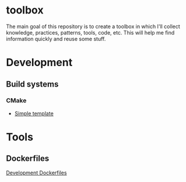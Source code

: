 # toolbox
The main goal of this repository is to create a toolbox in which I'll collect knowledge, practices, patterns, tools, code, etc. This will help me find information quickly and reuse some stuff.  

# Development
## Build systems
### CMake
- [Simple template](./development/build_systems/cmake/simple/)  

# Tools
## Dockerfiles
[Development Dockerfiles](./tools/dockerfiles/)
